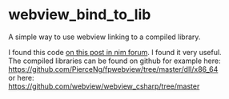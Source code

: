 # webview_bind_to_lib
A simple way to use webview linking to a compiled library.

I found this code <a href="https://forum.nim-lang.org/t/10301#68798">on this post in nim forum</a>.
I found it very useful. <br/>The compiled libraries can be found on github for example here:<br/>
https://github.com/PierceNg/fpwebview/tree/master/dll/x86_64<br/>
or here:<br/>
https://github.com/webview/webview_csharp/tree/master
